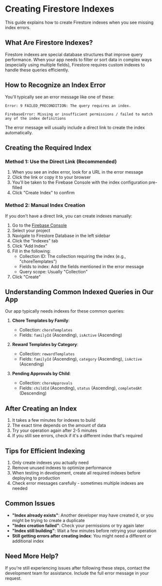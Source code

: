 # Creating Firestore Indexes

This guide explains how to create Firestore indexes when you see missing index errors.

## What Are Firestore Indexes?

Firestore indexes are special database structures that improve query performance. When your app needs to filter or sort data in complex ways (especially using multiple fields), Firestore requires custom indexes to handle these queries efficiently.

## How to Recognize an Index Error

You'll typically see an error message like one of these:

```
Error: 9 FAILED_PRECONDITION: The query requires an index.
```

```
FirebaseError: Missing or insufficient permissions / failed to match any of the index definitions
```

The error message will usually include a direct link to create the index automatically.

## Creating the Required Index

### Method 1: Use the Direct Link (Recommended)

1. When you see an index error, look for a URL in the error message
2. Click the link or copy it to your browser
3. You'll be taken to the Firebase Console with the index configuration pre-filled
4. Click "Create Index" to confirm

### Method 2: Manual Index Creation

If you don't have a direct link, you can create indexes manually:

1. Go to the [Firebase Console](https://console.firebase.google.com/)
2. Select your project
3. Navigate to Firestore Database in the left sidebar
4. Click the "Indexes" tab
5. Click "Add Index"
6. Fill in the following:
   - Collection ID: The collection requiring the index (e.g., "choreTemplates")
   - Fields to index: Add the fields mentioned in the error message
   - Query scope: Usually "Collection"
7. Click "Create"

## Understanding Common Indexed Queries in Our App

Our app typically needs indexes for these common queries:

1. **Chore Templates by Family**:
   - Collection: `choreTemplates`
   - Fields: `familyId` (Ascending), `isActive` (Ascending)

2. **Reward Templates by Category**:
   - Collection: `rewardTemplates`
   - Fields: `familyId` (Ascending), `category` (Ascending), `isActive` (Ascending)

3. **Pending Approvals by Child**:
   - Collection: `choreApprovals`
   - Fields: `childId` (Ascending), `status` (Ascending), `completedAt` (Descending)

## After Creating an Index

1. It takes a few minutes for indexes to build
2. The exact time depends on the amount of data
3. Try your operation again after 2-5 minutes
4. If you still see errors, check if it's a different index that's required

## Tips for Efficient Indexing

1. Only create indexes you actually need
2. Remove unused indexes to optimize performance
3. When testing in development, create all required indexes before deploying to production
4. Check error messages carefully - sometimes multiple indexes are needed

## Common Issues

- **"Index already exists"**: Another developer may have created it, or you might be trying to create a duplicate
- **"Index creation failed"**: Check your permissions or try again later
- **"Index still building"**: Wait a few minutes before retrying your operation
- **Still getting errors after creating index**: You might need a different or additional index

## Need More Help?

If you're still experiencing issues after following these steps, contact the development team for assistance. Include the full error message in your request.